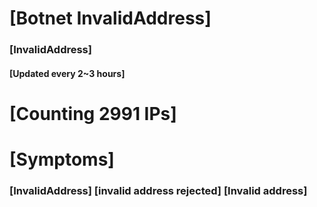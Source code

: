 # [Botnet InvalidAddress]
### [InvalidAddress]
#### [Updated every 2~3 hours]

# [Counting 2991 IPs]

# [Symptoms] 

###   [InvalidAddress] [invalid address rejected] [Invalid address]
